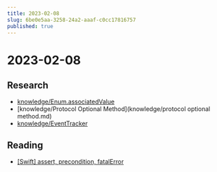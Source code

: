 ```yaml
---
title: 2023-02-08
slug: 6be0e5aa-3258-24a2-aaaf-c0cc17816757
published: true
---
```


# 2023-02-08

## Research

* [knowledge/Enum.associatedValue](knowledge/enum.associatedvalue.md)
* \[knowledge/Protocol Optional Method\](knowledge/protocol optional method.md)
* [knowledge/EventTracker](knowledge/eventtracker.md)

## Reading

* [\[Swift\] assert, precondition, fatalError](https://eunjin3786.tistory.com/453)
